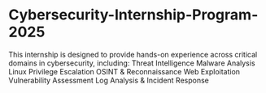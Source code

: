 # Cybersecurity-Internship-Program-2025
This internship is designed to provide hands-on experience across critical domains in cybersecurity, including:
Threat Intelligence
Malware Analysis
Linux Privilege Escalation
OSINT & Reconnaissance
Web Exploitation
Vulnerability Assessment
Log Analysis & Incident Response

